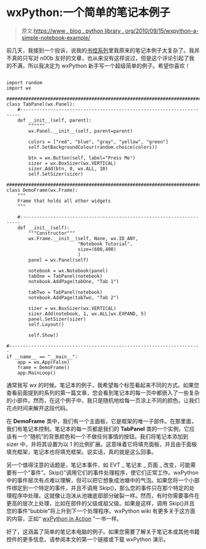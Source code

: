# wxPython:一个简单的笔记本例子

> 原文:[https://www . blog . python library . org/2010/09/15/wxpython-a-simple-notebook-example/](https://www.blog.pythonlibrary.org/2010/09/15/wxpython-a-simple-notebook-example/)

前几天，我接到一个投诉，说我的[书控系列](https://www.blog.pythonlibrary.org/2009/12/03/the-book-controls-of-wxpython-part-1-of-2/)里我原来的笔记本例子太复杂了。我并不真的只写对 n00b 友好的文章，也从来没有这样说过，但是这个评论引起了我的不满，所以我决定为 wxPython 新手写一个超级简单的例子。希望你喜欢！

```

import random
import wx

########################################################################
class TabPanel(wx.Panel):
    #----------------------------------------------------------------------
    def __init__(self, parent):
        """"""
        wx.Panel.__init__(self, parent=parent)

        colors = ["red", "blue", "gray", "yellow", "green"]
        self.SetBackgroundColour(random.choice(colors))

        btn = wx.Button(self, label="Press Me")
        sizer = wx.BoxSizer(wx.VERTICAL)
        sizer.Add(btn, 0, wx.ALL, 10)
        self.SetSizer(sizer)

########################################################################
class DemoFrame(wx.Frame):
    """
    Frame that holds all other widgets
    """

    #----------------------------------------------------------------------
    def __init__(self):
        """Constructor"""        
        wx.Frame.__init__(self, None, wx.ID_ANY, 
                          "Notebook Tutorial",
                          size=(600,400)
                          )
        panel = wx.Panel(self)

        notebook = wx.Notebook(panel)
        tabOne = TabPanel(notebook)
        notebook.AddPage(tabOne, "Tab 1")

        tabTwo = TabPanel(notebook)
        notebook.AddPage(tabTwo, "Tab 2")

        sizer = wx.BoxSizer(wx.VERTICAL)
        sizer.Add(notebook, 1, wx.ALL|wx.EXPAND, 5)
        panel.SetSizer(sizer)
        self.Layout()

        self.Show()

#----------------------------------------------------------------------
if __name__ == "__main__":
    app = wx.App(False)
    frame = DemoFrame()
    app.MainLoop()

```

通常我写 wx 的时候。笔记本的例子，我希望每个标签看起来不同的方式。如果您查看前面提到的系列的第一篇文章，您会看到笔记本的每一页中都嵌入了一些复杂的小部件。然而，在这个例子中，我只是随机地给每一页涂上不同的颜色。让我们花点时间来解开这段代码。

在 **DemoFrame** 类中，我们有一个主面板，它是框架的唯一子部件。在那里面，我们有笔记本控制。笔记本的每一页都是我们的 **TabPanel** 类的一个实例，它应该有一个“随机”的背景颜色和一个不做任何事情的按钮。我们将笔记本添加到 sizer 中，并将其设置为以 1 的比例扩展。这意味着它将填充面板，并且由于面板填充框架，笔记本也将填充框架。说实话，真的就是这么回事。

另一个值得注意的话题是，笔记本事件，如 EVT _ 笔记本 _ 页面 _ 改变，可能需要有一个“事件”。Skip()"调用它们的事件处理程序，使它们正常工作。wxPython 中的事件层次有点难以理解，但可以把它想象成池塘中的气泡。如果您将一个小部件绑定到一个特定的事件，并且不调用 Skip()，那么您的事件只在那个特定的处理程序中处理。这就像让泡沫从池塘底部部分破裂一样。然而，有时你需要事件在更高的层次上处理，比如在部件的父级或祖父级。如果是这样，调用 Skip()并且您的事件“bubble”将上升到下一个处理程序。wxPython wiki 有更多关于这方面的内容，正如“ [wxPython in Action](http://amzn.to/95Gcln) ”一书一样。

好了，这涵盖了简单的笔记本电脑的例子。如果您需要了解关于笔记本或其他书籍控件的更多信息，请参阅本文的第一个链接或下载 wxPython 演示。